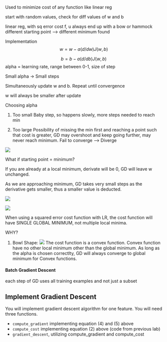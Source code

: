 Used to minimize cost of any function like linear reg

start with random values, check for diff values of w and b

linear reg, with sq error cost f, u always end up with a bow or hammock
different starting point --> different minimum found

Implementation
$$
w = w - a (d/dw) J(w,b)
$$

$$
b = b - a (d/db) J(w,b)
$$
alpha = learning rate, range between 0-1, size of step

Small alpha -> Small steps

Simultaneously update w and b.
Repeat until convergence

w will always be smaller after update

Choosing alpha
1. Too small
Baby step, so happens slowly, more steps needed to reach min

2. Too large
Possibility of missing the min first and reaching a point such that cost is greater, GD may overshoot and keep going further, may never reach minimum. Fail to converge --> Diverge

![](Pasted%20image%2020241215160800.png)

What if starting point = minimum?

If you are already at a local minimum, derivate will be 0, GD will leave w unchanged.

As we are approaching minimum, GD takes very small steps as the derivative gets smaller, thus a smaller value is deducted.

![](Pasted%20image%2020241215140822.png)

![](Pasted%20image%2020241215141045.png)

When using a squared error cost function with LR, the cost function will have SINGLE GLOBAL MINIMUM, not multiple local minima.

WHY?
1. Bowl Shape:
![](Pasted%20image%2020241215144912.png)
The cost function is a convex function.
Convex function have no other local minimum other than the global minimum.
As long as the alpha is chosen correctlty, GD will always converge to global minimum for Convex functions.

#### Batch Gradient Descent
each step of GD uses all training examples and not just a subset

## Implement Gradient Descent

You will implement gradient descent algorithm for one feature. You will need three functions.

- `compute_gradient` implementing equation (4) and (5) above
- `compute_cost` implementing equation (2) above (code from previous lab)
- `gradient_descent`, utilizing compute_gradient and compute_cost

